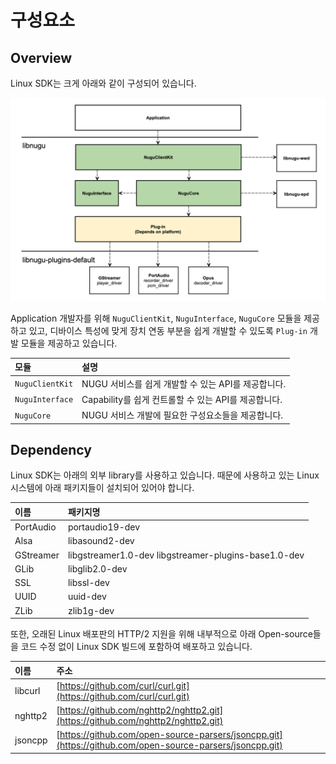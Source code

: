 # 구성요소

## Overview

Linux SDK는 크게 아래와 같이 구성되어 있습니다.

![](../../../.gitbook/assets/open-sdk-architecture-linux.png)

Application 개발자를 위해 `NuguClientKit`, `NuguInterface`, `NuguCore` 모듈을 제공하고 있고, 디바이스 특성에 맞게 장치 연동 부분을 쉽게 개발할 수 있도록 `Plug-in` 개발 모듈을 제공하고 있습니다.

| 모듈 | 설명 |
| :--- | :--- |
| `NuguClientKit` | NUGU 서비스를 쉽게 개발할 수 있는 API를 제공합니다. |
| `NuguInterface` | Capability를 쉽게 컨트롤할 수 있는 API를 제공합니다. |
| `NuguCore` | NUGU 서비스 개발에 필요한 구성요소들을 제공합니다. |

## Dependency

Linux SDK는 아래의 외부 library를 사용하고 있습니다. 때문에 사용하고 있는 Linux 시스템에 아래 패키지들이 설치되어 있어야 합니다.

| 이름 | 패키지명 |
| :--- | :--- |
| PortAudio | portaudio19-dev |
| Alsa | libasound2-dev |
| GStreamer | libgstreamer1.0-dev libgstreamer-plugins-base1.0-dev |
| GLib | libglib2.0-dev |
| SSL | libssl-dev |
| UUID | uuid-dev |
| ZLib | zlib1g-dev |

또한, 오래된 Linux 배포판의 HTTP/2 지원을 위해 내부적으로 아래 Open-source들을 코드 수정 없이 Linux SDK 빌드에 포함하여 배포하고 있습니다.

| 이름 | 주소 |
| :--- | :--- |
| libcurl | [https://github.com/curl/curl.git](https://github.com/curl/curl.git) |
| nghttp2 | [https://github.com/nghttp2/nghttp2.git](https://github.com/nghttp2/nghttp2.git) |
| jsoncpp | [https://github.com/open-source-parsers/jsoncpp.git](https://github.com/open-source-parsers/jsoncpp.git) |





